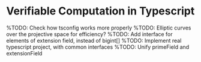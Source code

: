 # Verifiable Computation in Typescript

%TODO: Check how tsconfig works more properly
%TODO: Elliptic curves over the projective space for efficiency?
%TODO: Add interface for elements of extension field, instead of bigint[]
%TODO: Implement real typescript project, with common interfaces
%TODO: Unify primeField and extensionField